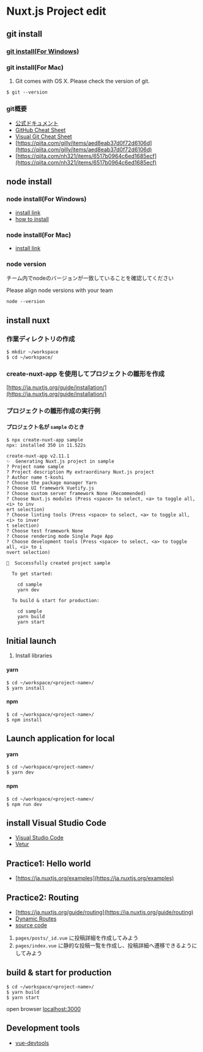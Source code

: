 # Nuxt.js Project edit

## git install

### [git install(For Windows)](https://gitforwindows.org/)

### git install(For Mac)
1. Git comes with OS X. Please check the version of git.
```$xslt
$ git --version
```

### git概要
- [公式ドキュメント](https://www.git-scm.com/doc)
- [GitHub Cheat Sheet](https://github.github.com/training-kit/downloads/github-git-cheat-sheet.pdf)
- [Visual Git Cheat Sheet](https://ndpsoftware.com/git-cheatsheet.html#loc=local_repo;)
- [https://qiita.com/gilly/items/aed8eab37d0f72d6106d](https://qiita.com/gilly/items/aed8eab37d0f72d6106d)
- [https://qiita.com/nh321/items/6517b0964c6ed1685ecf](https://qiita.com/nh321/items/6517b0964c6ed1685ecf)

## node install

### node install(For Windows)
- [install link](https://nodejs.org/en/download/)
- [how to install](https://qiita.com/Masayuki-M/items/840a997a824e18f576d8)

### node install(For Mac)
- [install link](https://nodejs.org/en/download/)

### node version
チーム内でnodeのバージョンが一致していることを確認してください

Please align node versions with your team
```
node --version
```

## install nuxt
### 作業ディレクトリの作成
```
$ mkdir ~/workspace
$ cd ~/workspace/
```

### create-nuxt-app を使用してプロジェクトの雛形を作成
[https://ja.nuxtjs.org/guide/installation/](https://ja.nuxtjs.org/guide/installation/)

### プロジェクトの雛形作成の実行例
#### プロジェクト名が `sample` のとき
```
$ npx create-nuxt-app sample
npx: installed 350 in 11.522s

create-nuxt-app v2.11.1
✨  Generating Nuxt.js project in sample
? Project name sample
? Project description My extraordinary Nuxt.js project
? Author name t-koshi
? Choose the package manager Yarn
? Choose UI framework Vuetify.js
? Choose custom server framework None (Recommended)
? Choose Nuxt.js modules (Press <space> to select, <a> to toggle all, <i> to inv
ert selection)
? Choose linting tools (Press <space> to select, <a> to toggle all, <i> to inver
t selection)
? Choose test framework None
? Choose rendering mode Single Page App
? Choose development tools (Press <space> to select, <a> to toggle all, <i> to i
nvert selection)

🎉  Successfully created project sample

  To get started:

	cd sample
	yarn dev

  To build & start for production:

	cd sample
	yarn build
	yarn start

```


## Initial launch
1. Install libraries
#### yarn
```$xslt
$ cd ~/workspace/<project-name>/
$ yarn install
```
#### npm
```$xslt
$ cd ~/workspace/<project-name>/
$ npm install
```

## Launch application for local
#### yarn
```
$ cd ~/workspace/<project-name>/
$ yarn dev
```
#### npm
```
$ cd ~/workspace/<project-name>/
$ npm run dev
```

## install Visual Studio Code
- [Visual Studio Code](https://code.visualstudio.com/)
- [Vetur](https://marketplace.visualstudio.com/items?itemName=octref.vetur)

## Practice1: Hello world
- [https://ja.nuxtjs.org/examples](https://ja.nuxtjs.org/examples)

## Practice2: Routing
- [https://ja.nuxtjs.org/guide/routing](https://ja.nuxtjs.org/guide/routing)
- [Dynamic Routes](https://vueschool.io/lessons/nuxtjs-dynamic-routes?friend=nuxt)
- [source code](https://github.com/vueschool/nuxt-fundamentals/blob/817ec3205b3085e1bf2f1d6c9d5ca1be21736494/pages/posts/_id.vue)
1. `pages/posts/_id.vue` に投稿詳細を作成してみよう
2. `pages/index.vue` に静的な投稿一覧を作成し、投稿詳細へ遷移できるようにしてみよう

## build & start for production
```
$ cd ~/workspace/<project-name>/
$ yarn build
$ yarn start
```

open browser
[localhost:3000](http://localhost:3000)

## Development tools
- [vue-devtools](https://github.com/vuejs/vue-devtools)
